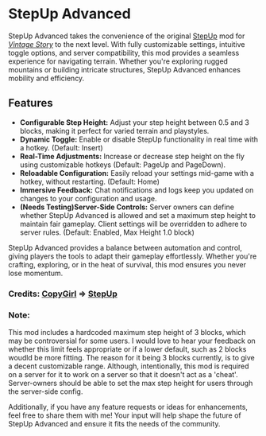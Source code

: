 # StepUp Advanced

StepUp Advanced takes the convenience of the original [StepUp][SU] mod for [*Vintage Story*][VS] to the next level. With fully customizable settings, intuitive toggle options, and server compatibility, this mod provides a seamless experience for navigating terrain. Whether you're exploring rugged mountains or building intricate structures, StepUp Advanced enhances mobility and efficiency.

[SU]: https://mods.vintagestory.at/stepup
[VS]: https://www.vintagestory.at/

## Features
- **Configurable Step Height:** Adjust your step height between 0.5 and 3 blocks, making it perfect for varied terrain and playstyles.
- **Dynamic Toggle:** Enable or disable StepUp functionality in real time with a hotkey. (Default: Insert)
- **Real-Time Adjustments:** Increase or decrease step height on the fly using customizable hotkeys (Default: PageUp and PageDown).
- **Reloadable Configuration:** Easily reload your settings mid-game with a hotkey, without restarting. (Default: Home)
- **Immersive Feedback:** Chat notifications and logs keep you updated on changes to your configuration and usage.
- **(Needs Testing)Server-Side Controls:** Server owners can define whether StepUp Advanced is allowed and set a maximum step height to maintain fair gameplay. Client settings will be overridden to adhere to server rules. (Default: Enabled, Max Height 1.0 block)

StepUp Advanced provides a balance between automation and control, giving players the tools to adapt their gameplay effortlessly. Whether you're crafting, exploring, or in the heat of survival, this mod ensures you never lose momentum.

### Credits: [CopyGirl][CG] => [StepUp][SU]
[CG]: https://mods.vintagestory.at/list/mod?sortby=lastreleased&sortdir=desc&text=&side=&userid=41&mv=
### Note:
This mod includes a hardcoded maximum step height of 3 blocks, which may be controversial for some users. I would love to hear your feedback on whether this limit feels appropriate or if a lower default, such as 2 blocks woudld be more fitting. The reason for it being 3 blocks currently, is to give a decent customizable range. Although, intentionally, this mod is required on a server for it to work on a server so that it doesn't act as a 'cheat'. Server-owners should be able to set the max step height for users through the server-side config.

Additionally, if you have any feature requests or ideas for enhancements, feel free to share them with me! Your input will help shape the future of StepUp Advanced and ensure it fits the needs of the community.
